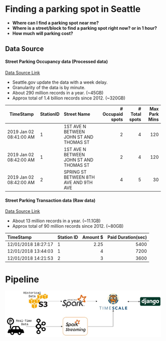 # Finding a parking spot in Seattle

* **Where can I find a parking spot near me?**
* **Where is a street/block to find a parking spot right now? or in 1 hour?**
* **How much will parking cost?**

## Data Source

#### Street Parking Occupancy data (Processed data)
[Data Source Link](https://data.seattle.gov/Transportation/2019-Paid-Parking-Occupancy-Year-to-date-/qktt-2bsy)
* Seattle.gov update the data with a week delay.
* Granularity of the data is by minute.
* About 290 million records in a year. (~45GB)
* Approx total of 1.4 billion records since 2012. (~320GB)

| TimeStamp        | StationID | Street Name |  # Occupaid spots           | # Total spots  | Max Park Mins
| ------------- |:-------------|:-----| -----:| -----:| -----:|
| 2019 Jan 02 08:41:00 AM      | 1 | 1ST AVE N BETWEEN JOHN ST AND THOMAS ST | 2 | 4 | 120
| 2019 Jan 02 08:42:00 AM      | 1 | 1ST AVE N BETWEEN JOHN ST AND THOMAS ST | 2 | 4 | 120
| 2019 Jan 02 08:42:00 AM      | 2 | SPRING ST BETWEEN 8TH AVE AND 9TH AVE | 4 | 5 | 30

#### Street Parking Transaction data (Raw data)
[Data Source Link](http://www.seattle.gov/Documents/Departments/SDOT/ParkingProgram/data/SeattlePaidTransactMetadata.pdf)
* About 13 million records in a year. (~11.1GB)
* Approx total of 90 million records since 2012. (~80GB)

| TimeStamp | Station ID | Amount $ | Paid Duration(sec)
|:----------|:---------------|---------:|--------------:|
| 12/01/2018 18:27:17 | 1 | 2.25 | 5400
| 12/01/2018 13:44:03 | 1 | 4 | 7200
| 12/01/2018 14:21:53 | 2 | 3 | 3600

# Pipeline
![alt text](images/Week3Archtechture.jpg "workflow")




